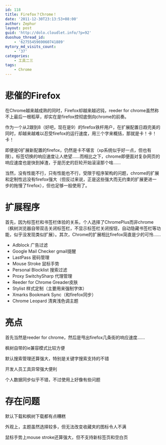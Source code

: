 ```yaml
---
id: 118
title: Firefox？Chrome！
date: '2011-12-30T23:13:53+08:00'
author: Zephur
layout: post
guid: 'http://dolo.cloudlet.info/?p=92'
duoshuo_thread_id:
    - '6275545969060741889'
mytory_md_visits_count:
    - '37'
categories:
    - 工具二三
tags:
    - Chrome
---
```


# 悲催的Firefox

在Chrome越来越成熟的同时，Firefox却越来越迟钝，reeder for chrome虽然称不上最后一根稻草，却实在是firefox控彻底倒向chrome的前奏。

作为一个从2跟到8（好吧，现在是9）的firefox铁杆用户，在扩展配置日趋完美的同时，却越来越难以忍受firefox的运行速度，用三个字来概括，那就是卡！卡！卡！

<!-- more -->

即便是0扩展新配置的firefox，仍然是卡不堪言（xp系统似乎好一点，但也有限）。标签切换的响应速度让人绝望……而相比之下，chrome即便面对复杂网页的响应速度也是快到掉渣，于是历史的巨轮开始滚滚那个啥……

当然，没有性能不行，只有性能也不行，受限于程序架构的问题，chrome的扩展和定制性远没有firefox强大（但反过来说，正是这些强大而无约束的扩展更进一步的拖慢了firefox），但也足够一般使用了。

# 扩展程序

首先，因为标签栏和书签栏体验的关系，个人选择了ChromePlus而非chrome（枫树浏览器自带双击关闭标签栏，不显示标签栏关闭按钮，自动隐藏书签栏等功能，似乎没发现类似扩展）。其次，Chrome的扩展相比firefox简直是少的可怜……

- Adblock 广告过滤
- Google Mail Checker gmail提醒
- LastPass 密码管理
- Mouse Stroke 鼠标手势
- Personal Blocklist 搜索过滤
- Proxy SwitchySharp 代理管理
- Reeder for Chrome Greader皮肤
- Stylist 样式定制（主要用来强制字体）
- Xmarks Bookmark Sync（和firefox同步）
- Chrome Leopard 清爽浅色调主题

# 亮点

首先当然是reeder for chrome，然后是甩出firefox几条街的响应速度……

枫树自带的ie兼容模式比较方便

默认搜索管理还算强大，特别是关键字搜索支持的不错

开发人员工具异常强大便利

个人数据同步似乎不错，不过使用上好像有些问题

# 存在问题

默认下载和枫树下载都有点糟糕

外观上，主题虽然选择较多，但无法改变收藏夹的图标令人不满

鼠标手势上mouse stroke还算强大，但不支持新标签页和空白页